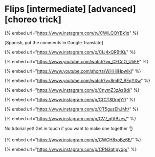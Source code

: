 # Flips \[intermediate] \[advanced] \[choreo trick]

{% embed url="https://www.instagram.com/tv/CWlLQQYBk1q" %}

\[Spanish, put the comments in Google Translate]

{% embed url="https://www.instagram.com/p/CIJ4xQRBtlQ/" %}

{% embed url="https://www.youtube.com/watch?v=_CFCcO_UhEE" %}

{% embed url="https://www.youtube.com/shorts/WHHiiHpwIkI" %}

{% embed url="https://www.youtube.com/watch?v=8mR7_BEqYXw" %}

{% embed url="https://www.instagram.com/p/CnymZ3zAz8d/" %}

{% embed url="https://www.instagram.com/p/CfCT8DrojYf/" %}

{% embed url="https://www.instagram.com/p/CT5guzEhJMt/" %}

{% embed url="https://www.instagram.com/p/CV7_qfABzev/" %}

No tutorial yet! Get in touch if you want to make one together 👌

{% embed url="https://www.instagram.com/p/CWGH8xoBz6E/" %}

{% embed url="https://www.instagram.com/p/CPN3qtIpybp/" %}
